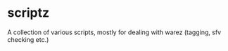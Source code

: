 # scriptz
A collection of various scripts, mostly for dealing with warez (tagging, sfv checking etc.)
